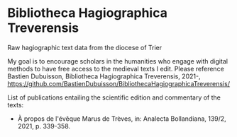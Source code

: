 # Bibliotheca Hagiographica Treverensis
Raw hagiographic text data from the diocese of Trier

My goal is to encourage scholars in the humanities who engage with digital methods to have free access to the medieval texts I edit.
Please reference Bastien Dubuisson, Bibliotheca Hagiographica Treverensis, 2021-, https://github.com/BastienDubuisson/BibliothecaHagiographicaTreverensis/

List of publications entailing the scientific edition and commentary of the texts:
- À propos de l'évêque Marus de Trèves, in: Analecta Bollandiana, 139/2, 2021, p. 339-358.
